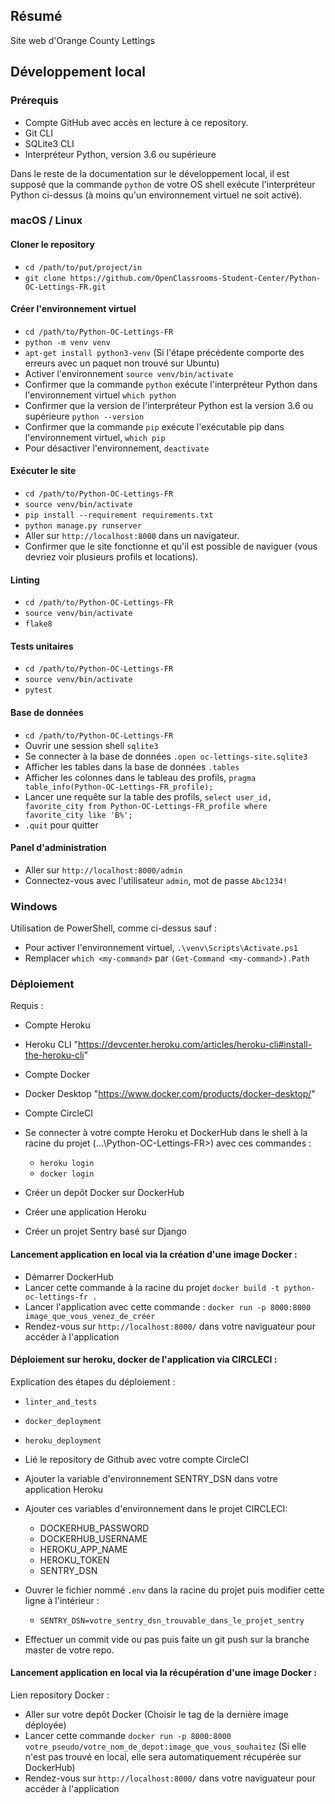 ## Résumé

Site web d'Orange County Lettings

## Développement local

### Prérequis

- Compte GitHub avec accès en lecture à ce repository.
- Git CLI
- SQLite3 CLI
- Interpréteur Python, version 3.6 ou supérieure

Dans le reste de la documentation sur le développement local, il est supposé que la commande `python` de votre OS shell exécute l'interpréteur Python ci-dessus (à moins qu'un environnement virtuel ne soit activé).

### macOS / Linux

#### Cloner le repository

- `cd /path/to/put/project/in`
- `git clone https://github.com/OpenClassrooms-Student-Center/Python-OC-Lettings-FR.git`

#### Créer l'environnement virtuel

- `cd /path/to/Python-OC-Lettings-FR`
- `python -m venv venv`
- `apt-get install python3-venv` (Si l'étape précédente comporte des erreurs avec un paquet non trouvé sur Ubuntu)
- Activer l'environnement `source venv/bin/activate`
- Confirmer que la commande `python` exécute l'interpréteur Python dans l'environnement virtuel
`which python`
- Confirmer que la version de l'interpréteur Python est la version 3.6 ou supérieure `python --version`
- Confirmer que la commande `pip` exécute l'exécutable pip dans l'environnement virtuel, `which pip`
- Pour désactiver l'environnement, `deactivate`

#### Exécuter le site

- `cd /path/to/Python-OC-Lettings-FR`
- `source venv/bin/activate`
- `pip install --requirement requirements.txt`
- `python manage.py runserver`
- Aller sur `http://localhost:8000` dans un navigateur.
- Confirmer que le site fonctionne et qu'il est possible de naviguer (vous devriez voir plusieurs profils et locations).

#### Linting

- `cd /path/to/Python-OC-Lettings-FR`
- `source venv/bin/activate`
- `flake8`

#### Tests unitaires

- `cd /path/to/Python-OC-Lettings-FR`
- `source venv/bin/activate`
- `pytest`

#### Base de données

- `cd /path/to/Python-OC-Lettings-FR`
- Ouvrir une session shell `sqlite3`
- Se connecter à la base de données `.open oc-lettings-site.sqlite3`
- Afficher les tables dans la base de données `.tables`
- Afficher les colonnes dans le tableau des profils, `pragma table_info(Python-OC-Lettings-FR_profile);`
- Lancer une requête sur la table des profils, `select user_id, favorite_city from
  Python-OC-Lettings-FR_profile where favorite_city like 'B%';`
- `.quit` pour quitter

#### Panel d'administration

- Aller sur `http://localhost:8000/admin`
- Connectez-vous avec l'utilisateur `admin`, mot de passe `Abc1234!`

### Windows

Utilisation de PowerShell, comme ci-dessus sauf :

- Pour activer l'environnement virtuel, `.\venv\Scripts\Activate.ps1`
- Remplacer `which <my-command>` par `(Get-Command <my-command>).Path`

### Déploiement

Requis :
- Compte Heroku
- Heroku CLI "https://devcenter.heroku.com/articles/heroku-cli#install-the-heroku-cli"
- Compte Docker
- Docker Desktop "https://www.docker.com/products/docker-desktop/"
- Compte CircleCI

- Se connecter à votre compte Heroku et DockerHub dans le shell à la racine du projet
(...\Python-OC-Lettings-FR>) avec ces commandes :
  - `heroku login`
  - `docker login`

- Créer un depôt Docker sur DockerHub
- Créer une application Heroku
- Créer un projet Sentry basé sur Django

#### Lancement application en local via la création d'une image Docker :

- Démarrer DockerHub
- Lancer cette commande à la racine du projet `docker build -t python-oc-lettings-fr .`
- Lancer l'application avec cette commande : `docker run -p 8000:8000 image_que_vous_venez_de_créer`
- Rendez-vous sur `http://localhost:8000/` dans votre naviguateur pour accéder à l'application


#### Déploiement sur heroku, docker de l'application via CIRCLECI :

Explication des étapes du déploiement :
- `linter_and_tests`
- `docker_deployment`
- `heroku_deployment`

- Lié le repository de Github avec votre compte CircleCI
- Ajouter la variable d'environnement SENTRY_DSN dans votre application Heroku
- Ajouter ces variables d'environnement dans le projet CIRCLECI:
  - DOCKERHUB_PASSWORD
  - DOCKERHUB_USERNAME
  - HEROKU_APP_NAME
  - HEROKU_TOKEN
  - SENTRY_DSN
- Ouvrer le fichier nommé `.env` dans la racine du projet puis modifier cette ligne à l'intérieur :
  - `SENTRY_DSN=votre_sentry_dsn_trouvable_dans_le_projet_sentry`
- Effectuer un commit vide ou pas puis faite un git push sur la branche master de votre repo.



#### Lancement application en local via la récupération d'une image Docker :

Lien repository Docker :
- Aller sur votre depôt Docker (Choisir le tag de la dernière image déployée)
- Lancer cette commande `docker run -p 8000:8000 votre_pseudo/votre_nom_de_depot:image_que_vous_souhaitez` (Si elle n'est pas trouvé en local, elle sera automatiquement récupérée sur DockerHub)
- Rendez-vous sur `http://localhost:8000/` dans votre naviguateur pour accéder à l'application
